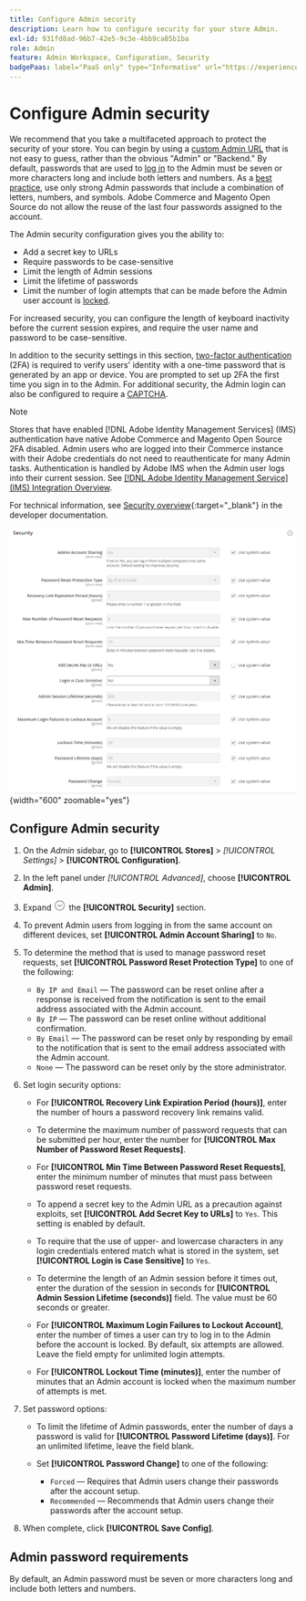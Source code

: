 ```yaml
---
title: Configure Admin security
description: Learn how to configure security for your store Admin.
exl-id: 931fd8ad-96b7-42e5-9c3e-4bb9ca85b1ba
role: Admin
feature: Admin Workspace, Configuration, Security
badgePaas: label="PaaS only" type="Informative" url="https://experienceleague.adobe.com/en/docs/commerce/user-guides/product-solutions" tooltip="Applies to Adobe Commerce on Cloud projects (Adobe-managed PaaS infrastructure) and on-premises projects only."
---
```

# Configure Admin security

We recommend that you take a multifaceted approach to protect the security of your store. You can begin by using a [custom Admin URL](../stores-purchase/store-urls.md#use-a-custom-admin-url) that is not easy to guess, rather than the obvious "Admin" or "Backend." By default, passwords that are used to [log in](../getting-started/admin-signin.md) to the Admin must be seven or more characters long and include both letters and numbers. As a [best practice](https://experienceleague.adobe.com/docs/commerce-operations/implementation-playbook/best-practices/launch/security-best-practices.html), use only strong Admin passwords that include a combination of letters, numbers, and symbols. Adobe Commerce and Magento Open Source do not allow the reuse of the last four passwords assigned to the account.

The Admin security configuration gives you the ability to:

- Add a secret key to URLs
- Require passwords to be case-sensitive
- Limit the length of Admin sessions
- Limit the lifetime of passwords
- Limit the number of login attempts that can be made before the Admin user account is [locked](permissions-users-all.md#locked-users).

For increased security, you can configure the length of keyboard inactivity before the current session expires, and require the user name and password to be case-sensitive.

In addition to the security settings in this section, [two-factor authentication](security-two-factor-authentication.md) (2FA) is required to verify users' identity with a one-time password that is generated by an app or device. You are prompted to set up 2FA the first time you sign in to the Admin. For additional security, the Admin login can also be configured to require a [CAPTCHA](security-captcha.md).

>[!NOTE]
>
>Stores that have enabled [!DNL Adobe Identity Management Services] (IMS) authentication have native Adobe Commerce and Magento Open Source 2FA disabled. Admin users who are logged into their Commerce instance with their Adobe credentials do not need to reauthenticate for many Admin tasks. Authentication is handled by Adobe IMS when the Admin user logs into their current session. See [[!DNL Adobe Identity Management Service] (IMS) Integration Overview](../getting-started/adobe-ims-integration-overview.md).

For technical information, see [Security overview](https://developer.adobe.com/commerce/php/architecture/basics/security/){:target="_blank"} in the developer documentation.

![Admin security](../configuration-reference/advanced/assets/admin-security.png){width="600" zoomable="yes"}

## Configure Admin security

1. On the _Admin_ sidebar, go to **[!UICONTROL Stores]** > _[!UICONTROL Settings]_ > **[!UICONTROL Configuration]**.

1. In the left panel under _[!UICONTROL Advanced]_, choose **[!UICONTROL Admin]**.

1. Expand ![Expansion selector](../assets/icon-display-expand.png) the **[!UICONTROL Security]** section.

1. To prevent Admin users from logging in from the same account on different devices, set **[!UICONTROL Admin Account Sharing]** to `No`.

1. To determine the method that is used to manage password reset requests, set **[!UICONTROL Password Reset Protection Type]** to one of the following:

   - `By IP and Email` — The password can be reset online after a response is received from the notification is sent to the email address associated with the Admin account.
   - `By IP` — The password can be reset online without additional confirmation.
   - `By Email` — The password can be reset only by responding by email to the notification that is sent to the email address associated with the Admin account.
   - `None` — The password can be reset only by the store administrator.

1. Set login security options:

   - For **[!UICONTROL Recovery Link Expiration Period (hours)]**, enter the number of hours a password recovery link remains valid.

   - To determine the maximum number of password requests that can be submitted per hour, enter the number for **[!UICONTROL Max Number of Password Reset Requests]**.

   - For **[!UICONTROL Min Time Between Password Reset Requests]**, enter the minimum number of minutes that must pass between password reset requests.

   - To append a secret key to the Admin URL as a precaution against exploits, set **[!UICONTROL Add Secret Key to URLs]** to `Yes`. This setting is enabled by default.

   - To require that the use of upper- and lowercase characters in any login credentials entered match what is stored in the system, set **[!UICONTROL Login is Case Sensitive]** to `Yes`.

   - To determine the length of an Admin session before it times out, enter the duration of the session in seconds for **[!UICONTROL Admin Session Lifetime (seconds)]** field. The value must be 60 seconds or greater.

   - For **[!UICONTROL Maximum Login Failures to Lockout Account]**, enter the number of times a user can try to log in to the Admin before the account is locked. By default, six attempts are allowed. Leave the field empty for unlimited login attempts.

   - For **[!UICONTROL Lockout Time (minutes)]**, enter the number of minutes that an Admin account is locked when the maximum number of attempts is met.

1. Set password options:

   - To limit the lifetime of Admin passwords, enter the number of days a password is valid for **[!UICONTROL Password Lifetime (days)]**. For an unlimited lifetime, leave the field blank.

   - Set **[!UICONTROL Password Change]** to one of the following:

     - `Forced` — Requires that Admin users change their passwords after the account setup.
     - `Recommended` — Recommends that Admin users change their passwords after the account setup.

1. When complete, click **[!UICONTROL Save Config]**.

## Admin password requirements

By default, an Admin password must be seven or more characters long and include both letters and numbers.
